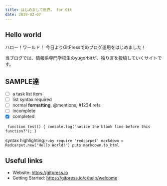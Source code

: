 ```yaml
---
title: はじめまして世界。 for Git
date: 2019-02-07
---
```


## Hello world

ハロー！ワールド！
今日よりGitPressでのブログ運用をはじめました！

当ブログでは、情報系専門学校生のyugorbitが、独り言を投稿していくサイトです。

## SAMPLE達
- [ ] a task list item
- [ ] list syntax required
- [ ] normal **formatting**, @mentions, #1234 refs
- [ ] incomplete
- [x] completed

​```
function test() {
  console.log("notice the blank line before this function?");
}
​```

syntax highlighting:
​```ruby
require 'redcarpet'
markdown = Redcarpet.new("Hello World!")
puts markdown.to_html
​```

## Useful links

- Website: https://gitpress.io
- Getting Started: https://gitpress.io/c/help/welcome
